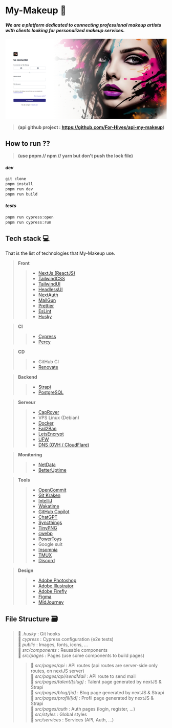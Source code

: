 # My-Makeup 💄
#### _We are a platform dedicated to connecting professional makeup artists with clients looking for personalized makeup services._
![img.png](img.png)

> **(api github project : https://github.com/For-Hives/api-my-makeup)**

## How to run ??
> **(use pnpm // npm // yarn but don't push the lock file)**
#### _dev_
```
git clone
pnpm install
pnpm run dev
pnpm run build
```
#### _tests_
```
pnpm run cypress:open
pnpm run cypress:run
```

## Tech stack 💻
That is the list of technologies that My-Makeup use.
> **Front**
> > - [NextJs (ReactJS)](https://nextjs.org/)
> > - [TailwindCSS](https://tailwindcss.com/)
> > - [TailwindUI](https://tailwindui.com/)
> > - [HeadlessUI](https://headlessui.com/)
> > - [NextAuth](https://next-auth.js.org/)
> > - [MailGun](https://www.mailgun.com/)
> > - [Prettier](https://prettier.io/)
> > - [EsLint](https://eslint.org/)
> > - [Husky](https://typicode.github.io/husky/#/)
 
> **CI**
> > - [Cypress](https://www.cypress.io/)
> > - [Percy](https://percy.io/)
 
> **CD**
> > - GitHub CI
> > - [Renovate](https://www.mend.io/renovate/)

> **Backend**
> > - [Strapi](https://strapi.io/)
> > - [PostgreSQL](https://www.postgresql.org/)

> **Serveur**
> > - [CapRover](https://caprover.com/)
> > - VPS Linux (Debian)
> > - [Docker](https://www.docker.com/)
> > - [Fail2Ban](https://www.fail2ban.org/wiki/index.php/Main_Page)
> > - [LetsEncrypt](https://letsencrypt.org/)
> > - [UFW](https://doc.ubuntu-fr.org/ufw)
> > - [DNS (OVH / CloudFlare)](https://cloudflare.com/)

> **Monitoring**
> > - [NetData](https://www.netdata.cloud/)
> > - [BetterUptime](https://betteruptime.com/)

> **Tools**
> > - [OpenCommit](https://github.com/di-sukharev/opencommit)
> > - [Git Kraken](https://www.gitkraken.com/)
> > - [IntelliJ](https://www.jetbrains.com/idea/)
> > - [Wakatime](https://wakatime.com/)
> > - [GitHub Copilot](https://copilot.github.com/)
> > - [ChatGPT](https://chat.openai.com/)
> > - [Syncthings](https://syncthing.net/)
> > - [TinyPNG](https://tinypng.com/)
> > - [cwebp](https://developers.google.com/speed/webp/docs/cwebp)
> > - [PowerToys](https://learn.microsoft.com/en-us/windows/powertoys/)
> > - Google suit
> > - [Insomnia](https://insomnia.rest/)
> > - [TMUX](https://tmuxcheatsheet.com/)
> > - [Discord](https://discord.com/)

> **Design**
> > - [Adobe Photoshop](https://www.adobe.com/products/photoshop.html)
> > - [Adobe Illustrator](https://www.adobe.com/products/illustrator.html)
> > - [Adobe Firefly](https://www.adobe.com/sensei/generative-ai/firefly.html)
> > - [Figma](https://www.figma.com/)
> > - [MidJourney](https://midjourney.com/)


## File Structure 🗃️
> 📁 _.husky_ : Git hooks  
> 📁 _cypress_ : Cypress configuration (e2e tests)    
> 📁 _public_ : Images, fonts, icons, ...    
> 📁 _src/components_ : Reusable components  
> 📁 _src/pages_ : Pages (use some components to build pages)  
> > 📁 _src/pages/api_ : API routes (api routes are server-side only routes, on nextJS server)  
> > 📁 _src/pages/api/sendMail_ : API route to send mail  
> > 📁 _src/pages/talent/[slug]_ : Talent page generated by nextJS & Strapi  
> > 📁 _src/pages/blog/[id]_ : Blog page generated by nextJS & Strapi  
> > 📁 _src/pages/profil/[id]_ : Profil page generated by nextJS & Strapi  
> > 📁 _src/pages/auth_ : Auth pages (login, register, ...)  
> 📁 _src/styles_ : Global styles  
> 📁 _src/services_ : Services (API, Auth, ...)  
